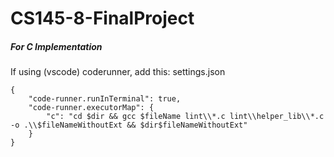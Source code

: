 # CS145-8-FinalProject

##### For C Implementation
If using (vscode) coderunner, add this:
settings.json
```
{
    "code-runner.runInTerminal": true,
    "code-runner.executorMap": {
        "c": "cd $dir && gcc $fileName lint\\*.c lint\\helper_lib\\*.c -o .\\$fileNameWithoutExt && $dir$fileNameWithoutExt"
    }
}
```

